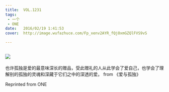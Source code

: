 ```yaml
---
title:	VOL.1231
tags:
 - 一个
 - ONE
date:	2016/02/19 1:41:53
cover:	http://image.wufazhuce.com/Fp_xenv2AYR_fQjOxmGZQlFVS9vS

---
```

![](http://image.wufazhuce.com/Fp_xenv2AYR_fQjOxmGZQlFVS9vS)
---

也许孤独是爱的最意味深长的赠品，受此赠礼的人从此学会了爱自己，也学会了理解别的孤独的灵魂和深藏于它们之中的深透的爱。 from 《爱与孤独》
 
Reprinted from ONE
